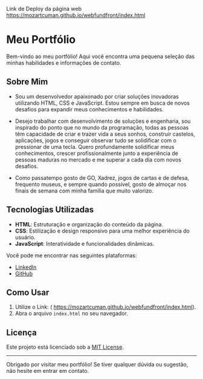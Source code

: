 Link de Deploy da página web https://mozartcuman.github.io/webfundfront/index.html
# Meu Portfólio

Bem-vindo ao meu portfólio! Aqui você encontra uma pequena seleção das minhas habilidades e informações de contato.

## Sobre Mim

- Sou um desenvolvedor apaixonado por criar soluções inovadoras utilizando HTML, CSS e
  JavaScript. Estou sempre em busca de novos desafios para expandir meus conhecimentos e habilidades.

- Desejo trabalhar com desenvolvimento de soluções e engenharia, sou inspirado do ponto que 
  no mundo da programação, todas as pessoas têm capacidade de criar e trazer vida a seus 
  sonhos, construir castelos, aplicações, jogos e conseguir observar tudo se solidificar com o 
  pressionar de uma tecla. Quero profundamente solidificar meus 
  conhecimentos, crescer profissionalmente junto a experiência de pessoas maduras no mercado 
  e me superar a cada dia com novos desafios.

- Como passatempo gosto de GO, Xadrez, jogos de cartas e de defesa, frequento museus, e
  sempre quando possível, gosto de almoçar nos finais de semana com minha família que muito valorizo.

## Tecnologias Utilizadas

- **HTML**: Estruturação e organização do conteúdo da página.
- **CSS**: Estilização e design responsivo para uma melhor experiência do usuário.
- **JavaScript**: Interatividade e funcionalidades dinâmicas.

Você pode me encontrar nas seguintes plataformas:

- [LinkedIn](https://www.linkedin.com/in/mozart-cuman-albuquerque/)
- [GitHub](https://github.com/mozartCuman)

## Como Usar

1. Utilize o Link: ( https://mozartcuman.github.io/webfundfront/index.html).
2. Abra o arquivo `index.html` no seu navegador.

## Licença

Este projeto está licenciado sob a [MIT License](LICENSE).

---

Obrigado por visitar meu portfólio! Se tiver qualquer dúvida ou sugestão, não hesite em entrar em contato.

